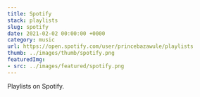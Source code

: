 ```yaml
---
title: Spotify
stack: playlists
slug: spotify
date: 2021-02-02 00:00:00 +0000
category: music
url: https://open.spotify.com/user/princebazawule/playlists
thumb: ../images/thumb/spotify.png
featuredImg:
- src: ../images/featured/spotify.png
---
```


Playlists on Spotify.